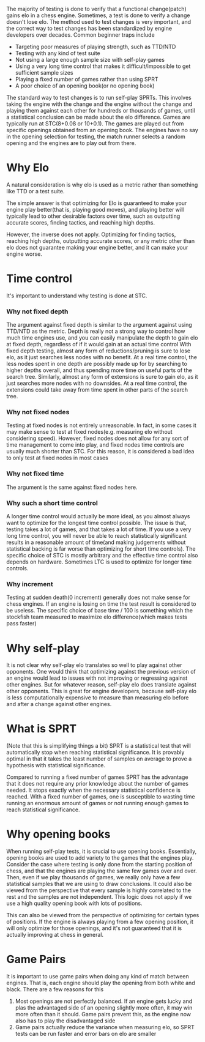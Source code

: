 The majority of testing is done to verify that a functional change(patch) gains elo in a chess engine. Sometimes, a test is done to verify a change doesn't lose elo. The method used to test changes is very important, and the correct way to test changes has been standardized by engine developers over decades.
Common beginner traps include
- Targeting poor measures of playing strength, such as TTD/NTD
- Testing with any kind of test suite
- Not using a large enough sample size with self-play games
- Using a very long time control that makes it difficult/impossible to get sufficient sample sizes
- Playing a fixed number of games rather than using SPRT
- A poor choice of an opening book(or no opening book)

The standard way to test changes is to run self-play SPRTs. This involves taking the engine with the change and the engine without the change and playing them against each other for hundreds or thousands of games, until a statistical conclusion can be made about the elo difference.
Games are typically run at STC(8+0.08 or 10+0.1). The games are played out from specific openings obtained from an opening book. The engines have no say in the opening selection for testing, the match runner selects a random opening and the engines are to play out from there.

# Why Elo
A natural consideration is why elo is used as a metric rather than something like TTD or a test suite.

The simple answer is that optimizing for Elo is guaranteed to make your engine play better(that is, playing good moves), and playing better will typically lead to other desirable factors over time, such as outputting accurate scores, finding tactics, and reaching high depths.

However, the inverse does not apply. Optimizing for finding tactics, reaching high depths, outputting accurate scores, or any metric other than elo does not guarantee making your engine better, and it can make your engine worse.

# Time control
It's important to understand why testing is done at STC.
### Why not fixed depth
The argument against fixed depth is similar to the argument against using TTD/NTD as the metric. Depth is really not a strong way to control how much time engines use, and you can easily manipulate the depth to gain elo at fixed depth, regardless of if it would gain at an actual time control
With fixed depth testing, almost any form of reductions/pruning is sure to lose elo, as it just searches less nodes with no benefit. At a real time control, the less nodes spent in one depth are possibly made up for by searching to higher depths overall, and thus spending more time on useful parts of the search tree.
Similarly, almost any form of extensions is sure to gain elo, as it just searches more nodes with no downsides. At a real time control, the extensions could take away from time spent in other parts of the search tree.
### Why not fixed nodes
Testing at fixed nodes is not entirely unreasonable. In fact, in some cases it may make sense to test at fixed nodes(e.g. measuring elo without considering speed).
However, fixed nodes does not allow for any sort of time management to come into play, and fixed nodes time controls are usually much shorter than STC. For this reason, it is considered a bad idea to only test at fixed nodes in most cases
### Why not fixed time
The argument is the same against fixed nodes here.

### Why such a short time control
A longer time control would actually be more ideal, as you almost always want to optimize for the longest time control possible.
The issue is that, testing takes a lot of games, and that takes a lot of time. If you use a very long time control, you will never be able to reach statistically significant results in a reasonable amount of time(and making judgements without statistical backing is far worse than optimizing for short time controls).
The specific choice of STC is mostly arbitrary and the effective time control also depends on hardware. Sometimes LTC is used to optimize for longer time controls.

### Why increment
Testing at sudden death(0 increment) generally does not make sense for chess engines. If an engine is losing on time the test result is considered to be useless.
The specific choice of base time / 100 is something which the stockfish team measured to maximize elo difference(which makes tests pass faster)

# Why self-play
It is not clear why self-play elo translates so well to play against other opponents. One would think that optimizing against the previous version of an engine would lead to issues with not improving or regressing against other engines. But for whatever reason, self-play elo does translate against other opponents. This is great for engine developers, because self-play elo is less computationally expensive to measure than measuring elo before and after a change against other engines.

# What is SPRT
(Note that this is simplifying things a bit)
SPRT is a statistical test that will automatically stop when reaching statistical significance. It is provably optimal in that it takes the least number of samples on average to prove a hypothesis with statistical significance.

Compared to running a fixed number of games SPRT has the advantage that it does not require any prior knowledge about the number of games needed. It stops exactly when the necessary statistical confidence is reached. With a fixed number of games, one is susceptible to wasting time running an enormous amount of games or not running enough games to reach statistical significance. 

# Why opening books
When running self-play tests, it is crucial to use opening books. Essentially, opening books are used to add variety to the games that the engines play. 
Consider the case where testing is only done from the starting position of chess, and that the engines are playing the same few games over and over. Then, even if we play thousands of games, we really only have a few statistical samples that we are using to draw conclusions. It could also be viewed from the perspective that every sample is highly correlated to the rest and the samples are not independent. 
This logic does not apply if we use a high quality opening book with lots of positions.

This can also be viewed from the perspective of optimizing for certain types of positions. If the engine is always playing from a few opening position, it will only optimize for those openings, and it's not guaranteed that it is actually improving at chess in general.

# Game Pairs
It is important to use game pairs when doing any kind of match between engines. That is, each engine should play the opening from both white and black. There are a few reasons for this
1. Most openings are not perfectly balanced. If an engine gets lucky and plas the advantaged side of an opening slightly more often, it may win more often than it should. Game pairs prevent this, as the engine now also has to play the disadvantaged side
2. Game pairs actually reduce the variance when measuring elo, so SPRT tests can be run faster and error bars on elo are smaller
